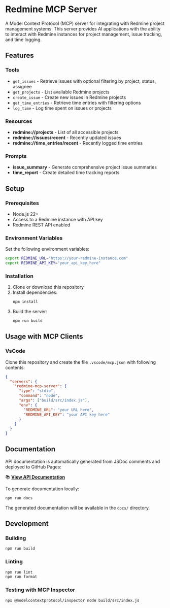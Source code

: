 # Redmine MCP Server

A Model Context Protocol (MCP) server for integrating with Redmine project
management systems. This server provides AI applications with the ability to
interact with Redmine instances for project management, issue tracking, and time
logging.

## Features

### Tools

- `get_issues` - Retrieve issues with optional filtering by project, status,
  assignee
- `get_projects` - List available Redmine projects
- `create_issue` - Create new issues in Redmine projects
- `get_time_entries` - Retrieve time entries with filtering options
- `log_time` - Log time spent on issues or projects

### Resources

- **redmine://projects** - List of all accessible projects
- **redmine://issues/recent** - Recently updated issues
- **redmine://time_entries/recent** - Recently logged time entries

### Prompts

- **issue_summary** - Generate comprehensive project issue summaries
- **time_report** - Create detailed time tracking reports

## Setup

### Prerequisites

- Node.js 22+
- Access to a Redmine instance with API key
- Redmine REST API enabled

### Environment Variables

Set the following environment variables:

```bash
export REDMINE_URL="https://your-redmine-instance.com"
export REDMINE_API_KEY="your_api_key_here"
```

### Installation

1. Clone or download this repository
2. Install dependencies:
   ```bash
   npm install
   ```
3. Build the server:
   ```bash
   npm run build
   ```

## Usage with MCP Clients

### VsCode

Clone this repository and create the file `.vscode/mcp.json` with following
contents:

```json
{
  "servers": {
    "redmine-mcp-server": {
      "type": "stdio",
      "command": "node",
      "args": ["build/src/index.js"],
      "env": {
        "REDMINE_URL": "your URL here",
        "REDMINE_API_KEY": "your API key here"
      }
    }
  }
}
```

## Documentation

API documentation is automatically generated from JSDoc comments and deployed to
GitHub Pages:

📚 **[View API Documentation](https://wint3rmute.github.io/redmine-mcp/)**

To generate documentation locally:

```bash
npm run docs
```

The generated documentation will be available in the `docs/` directory.

## Development

### Building

```bash
npm run build
```

### Linting

```bash
npm run lint
npm run format
```

### Testing with MCP Inspector

```bash
npx @modelcontextprotocol/inspector node build/src/index.js
```
